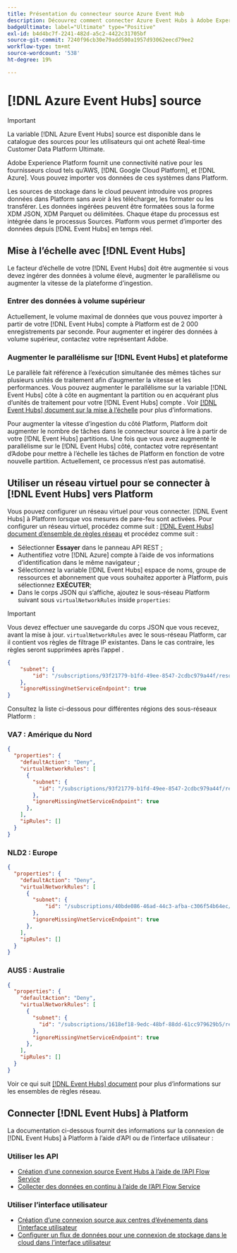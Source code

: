```yaml
---
title: Présentation du connecteur source Azure Event Hub
description: Découvrez comment connecter Azure Event Hubs à Adobe Experience Platform à l’aide d’API ou de l’interface utilisateur.
badgeUltimate: label="Ultimate" type="Positive"
exl-id: b4d4bc7f-2241-482d-a5c2-4422c31705bf
source-git-commit: 7240f96cb30e79add500a1957d93062eecd79ee2
workflow-type: tm+mt
source-wordcount: '538'
ht-degree: 19%

---
```


# [!DNL Azure Event Hubs] source

>[!IMPORTANT]
>
>La variable [!DNL Azure Event Hubs] source est disponible dans le catalogue des sources pour les utilisateurs qui ont acheté Real-time Customer Data Platform Ultimate.

Adobe Experience Platform fournit une connectivité native pour les fournisseurs cloud tels qu’AWS, [!DNL Google Cloud Platform], et [!DNL Azure]. Vous pouvez importer vos données de ces systèmes dans Platform.

Les sources de stockage dans le cloud peuvent introduire vos propres données dans Platform sans avoir à les télécharger, les formater ou les transférer. Les données ingérées peuvent être formatées sous la forme XDM JSON, XDM Parquet ou délimitées. Chaque étape du processus est intégrée dans le processus Sources. Platform vous permet d’importer des données depuis [!DNL Event Hubs] en temps réel.

## Mise à l’échelle avec [!DNL Event Hubs]

Le facteur d’échelle de votre [!DNL Event Hubs] doit être augmentée si vous devez ingérer des données à volume élevé, augmenter le parallélisme ou augmenter la vitesse de la plateforme d’ingestion.

### Entrer des données à volume supérieur

Actuellement, le volume maximal de données que vous pouvez importer à partir de votre [!DNL Event Hubs] compte à Platform est de 2 000 enregistrements par seconde. Pour augmenter et ingérer des données à volume supérieur, contactez votre représentant Adobe.

### Augmenter le parallélisme sur [!DNL Event Hubs] et plateforme

Le parallèle fait référence à l’exécution simultanée des mêmes tâches sur plusieurs unités de traitement afin d’augmenter la vitesse et les performances. Vous pouvez augmenter le parallélisme sur la variable [!DNL Event Hubs] côte à côte en augmentant la partition ou en acquérant plus d’unités de traitement pour votre [!DNL Event Hubs] compte . Voir [[!DNL Event Hubs] document sur la mise à l’échelle](https://docs.microsoft.com/en-us/azure/event-hubs/event-hubs-scalability) pour plus d’informations.

Pour augmenter la vitesse d’ingestion du côté Platform, Platform doit augmenter le nombre de tâches dans le connecteur source à lire à partir de votre [!DNL Event Hubs] partitions. Une fois que vous avez augmenté le parallélisme sur le [!DNL Event Hubs] côté, contactez votre représentant d’Adobe pour mettre à l’échelle les tâches de Platform en fonction de votre nouvelle partition. Actuellement, ce processus n’est pas automatisé.

## Utiliser un réseau virtuel pour se connecter à [!DNL Event Hubs] vers Platform

Vous pouvez configurer un réseau virtuel pour vous connecter. [!DNL Event Hubs] à Platform lorsque vos mesures de pare-feu sont activées. Pour configurer un réseau virtuel, procédez comme suit : [[!DNL Event Hubs] document d’ensemble de règles réseau](https://docs.microsoft.com/en-us/rest/api/eventhub/preview/namespaces-network-rule-set/create-or-update-network-rule-set#code-try-0) et procédez comme suit :

* Sélectionner **Essayer** dans le panneau API REST ;
* Authentifiez votre [!DNL Azure] compte à l’aide de vos informations d’identification dans le même navigateur ;
* Sélectionnez la variable [!DNL Event Hubs] espace de noms, groupe de ressources et abonnement que vous souhaitez apporter à Platform, puis sélectionnez **EXÉCUTER**;
* Dans le corps JSON qui s’affiche, ajoutez le sous-réseau Platform suivant sous `virtualNetworkRules` inside `properties`:


>[!IMPORTANT]
>
>Vous devez effectuer une sauvegarde du corps JSON que vous recevez, avant la mise à jour. `virtualNetworkRules` avec le sous-réseau Platform, car il contient vos règles de filtrage IP existantes. Dans le cas contraire, les règles seront supprimées après l’appel .


```json
{
    "subnet": {
        "id": "/subscriptions/93f21779-b1fd-49ee-8547-2cdbc979a44f/resourceGroups/ethos_12_prod_va7_network/providers/Microsoft.Network/virtualNetworks/ethos_12_prod_va7_network_10_19_144_0_22/subnets/ethos_12_prod_va7_network_10_19_144_0_22"
    },
    "ignoreMissingVnetServiceEndpoint": true
}
```

Consultez la liste ci-dessous pour différentes régions des sous-réseaux Platform :

### VA7 : Amérique du Nord

```json
{
  "properties": {
    "defaultAction": "Deny",
    "virtualNetworkRules": [
      {
        "subnet": {
          "id": "/subscriptions/93f21779-b1fd-49ee-8547-2cdbc979a44f/resourceGroups/ethos_12_prod_va7_network/providers/Microsoft.Network/virtualNetworks/ethos_12_prod_va7_network_10_19_144_0_22/subnets/ethos_12_prod_va7_network_10_19_144_0_22"
        },
        "ignoreMissingVnetServiceEndpoint": true
      },
    ],
    "ipRules": []
  }
}
```

### NLD2 : Europe

```json
{
  "properties": {
    "defaultAction": "Deny",
    "virtualNetworkRules": [
      {
        "subnet": {
            "id": "/subscriptions/40bde086-46ad-44c3-afba-c306f54b64ec/resourceGroups/ethos_12_prod_nld2_network/providers/Microsoft.Network/virtualNetworks/ethos_12_prod_nld2-vnet/subnets/ethos_12_prod_nld2_network_10_20_40_0_23"
        }, 
        "ignoreMissingVnetServiceEndpoint": true
      },
    ],
    "ipRules": []
  }
}
```

### AUS5 : Australie

```json
{
  "properties": {
    "defaultAction": "Deny",
    "virtualNetworkRules": [
      {
        "subnet": {
          "id": "/subscriptions/1618ef18-9edc-48bf-88dd-61cc979629b5/resourceGroups/ethos_12_prod_aus5_network/providers/Microsoft.Network/virtualNetworks/ethos_12_prod_aus5_network_10_21_116_0_22/subnets/ethos_12_prod_aus5_network_10_21_116_0_22"
        },
        "ignoreMissingVnetServiceEndpoint": true
      },
    ],
    "ipRules": []
  }
}
```

Voir ce qui suit [[!DNL Event Hubs] document](https://docs.microsoft.com/en-us/rest/api/eventhub/preview/namespaces-network-rule-set/create-or-update-network-rule-set) pour plus d’informations sur les ensembles de règles réseau.

## Connecter [!DNL Event Hubs] à Platform

La documentation ci-dessous fournit des informations sur la connexion de [!DNL Event Hubs] à Platform à l’aide d’API ou de l’interface utilisateur :

### Utiliser les API

* [Création d’une connexion source Event Hubs à l’aide de l’API Flow Service](../../tutorials/api/create/cloud-storage/eventhub.md)
* [Collecter des données en continu à l’aide de l’API Flow Service](../../tutorials/api/collect/streaming.md)

### Utiliser l’interface utilisateur

* [Création d’une connexion source aux centres d’événements dans l’interface utilisateur](../../tutorials/ui/create/cloud-storage/eventhub.md)
* [Configurer un flux de données pour une connexion de stockage dans le cloud dans l’interface utilisateur](../../tutorials/ui/dataflow/streaming/cloud-storage-streaming.md)
